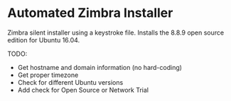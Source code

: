 # Automated Zimbra Installer

Zimbra silent installer using a keystroke file. Installs the 8.8.9 open source edition for Ubuntu 16.04. 

TODO:
- Get hostname and domain information (no hard-coding)
- Get proper timezone
- Check for different Ubuntu versions
- Add check for Open Source or Network Trial
